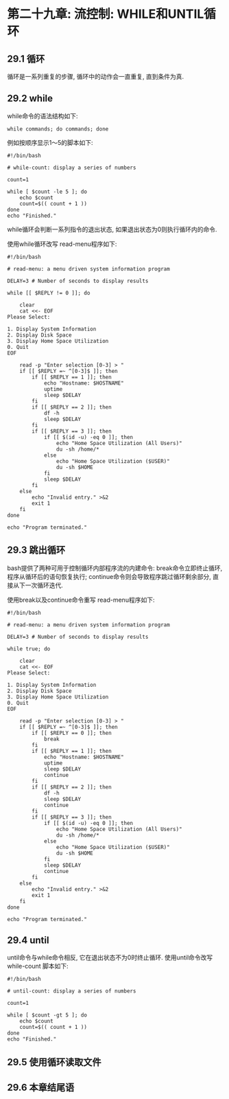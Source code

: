 # 第二十九章: 流控制: WHILE和UNTIL循环 #

## 29.1 循环 ##

循环是一系列重复的步骤, 循环中的动作会一直重复, 直到条件为真.

## 29.2 while ##

while命令的语法结构如下:

```
while commands; do commands; done
```

例如按顺序显示1～5的脚本如下:

```
#!/bin/bash

# while-count: display a series of numbers

count=1

while [ $count -le 5 ]; do
    echo $count
    count=$(( count + 1 ))
done
echo "Finished."
```

while循环会判断一系列指令的退出状态, 如果退出状态为0则执行循环内的命令.

使用while循环改写 read-menu程序如下:

```
#!/bin/bash

# read-menu: a menu driven system information program

DELAY=3 # Number of seconds to display results

while [[ $REPLY != 0 ]]; do

    clear
    cat <<- EOF
Please Select:

1. Display System Information
2. Display Disk Space
3. Display Home Space Utilization
0. Quit
EOF

    read -p "Enter selection [0-3] > "
    if [[ $REPLY =~ ^[0-3]$ ]]; then
        if [[ $REPLY == 1 ]]; then
            echo "Hostname: $HOSTNAME"
            uptime
            sleep $DELAY
        fi
        if [[ $REPLY == 2 ]]; then
            df -h
            sleep $DELAY
        fi
        if [[ $REPLY == 3 ]]; then
            if [[ $(id -u) -eq 0 ]]; then
                echo "Home Space Utilization (All Users)"
                du -sh /home/*
            else
                echo "Home Space Utilization ($USER)"
                du -sh $HOME
            fi
            sleep $DELAY
        fi
    else
        echo "Invalid entry." >&2
        exit 1
    fi
done

echo "Program terminated."
```

## 29.3 跳出循环 ##

bash提供了两种可用于控制循环内部程序流的内建命令: break命令立即终止循环, 程序从循环后的语句恢复执行; continue命令则会导致程序跳过循环剩余部分, 直接从下一次循环迭代.

使用break以及continue命令重写 read-menu程序如下:

```
#!/bin/bash

# read-menu: a menu driven system information program

DELAY=3 # Number of seconds to display results

while true; do

    clear
    cat <<- EOF
Please Select:

1. Display System Information
2. Display Disk Space
3. Display Home Space Utilization
0. Quit
EOF

    read -p "Enter selection [0-3] > "
    if [[ $REPLY =~ ^[0-3]$ ]]; then
        if [[ $REPLY == 0 ]]; then
            break
        fi
        if [[ $REPLY == 1 ]]; then
            echo "Hostname: $HOSTNAME"
            uptime
            sleep $DELAY
            continue
        fi
        if [[ $REPLY == 2 ]]; then
            df -h
            sleep $DELAY
            continue
        fi
        if [[ $REPLY == 3 ]]; then
            if [[ $(id -u) -eq 0 ]]; then
                echo "Home Space Utilization (All Users)"
                du -sh /home/*
            else
                echo "Home Space Utilization ($USER)"
                du -sh $HOME
            fi
            sleep $DELAY
            continue
        fi
    else
        echo "Invalid entry." >&2
        exit 1
    fi
done

echo "Program terminated."
```

## 29.4 until ##

until命令与while命令相反, 它在退出状态不为0时终止循环. 使用until命令改写 while-count 脚本如下:

```
#!/bin/bash

# until-count: display a series of numbers

count=1

while [ $count -gt 5 ]; do
    echo $count
    count=$(( count + 1 ))
done
echo "Finished."
```

## 29.5 使用循环读取文件 ##

## 29.6 本章结尾语 ##
